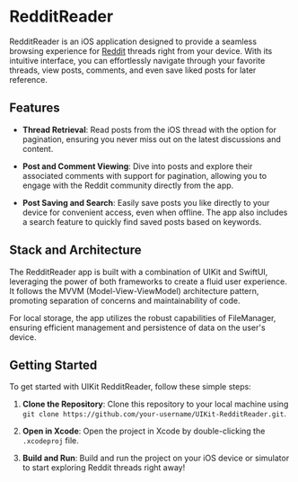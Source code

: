 # RedditReader
RedditReader is an iOS application designed to provide a seamless browsing experience for [Reddit](https://www.reddit.com/) threads right from your device. With its intuitive interface, you can effortlessly navigate through your favorite threads, view posts, comments, and even save liked posts for later reference.

## Features

- **Thread Retrieval**: Read posts from the iOS thread with the option for pagination, ensuring you never miss out on the latest discussions and content.

- **Post and Comment Viewing**: Dive into posts and explore their associated comments with support for pagination, allowing you to engage with the Reddit community directly from the app.

- **Post Saving and Search**: Easily save posts you like directly to your device for convenient access, even when offline. The app also includes a search feature to quickly find saved posts based on keywords.

## Stack and Architecture

The RedditReader app is built with a combination of UIKit and SwiftUI, leveraging the power of both frameworks to create a fluid user experience. It follows the MVVM (Model-View-ViewModel) architecture pattern, promoting separation of concerns and maintainability of code.

For local storage, the app utilizes the robust capabilities of FileManager, ensuring efficient management and persistence of data on the user's device.

## Getting Started

To get started with UIKit RedditReader, follow these simple steps:

1. **Clone the Repository**: Clone this repository to your local machine using `git clone https://github.com/your-username/UIKit-RedditReader.git`.

2. **Open in Xcode**: Open the project in Xcode by double-clicking the `.xcodeproj` file.

3. **Build and Run**: Build and run the project on your iOS device or simulator to start exploring Reddit threads right away!
